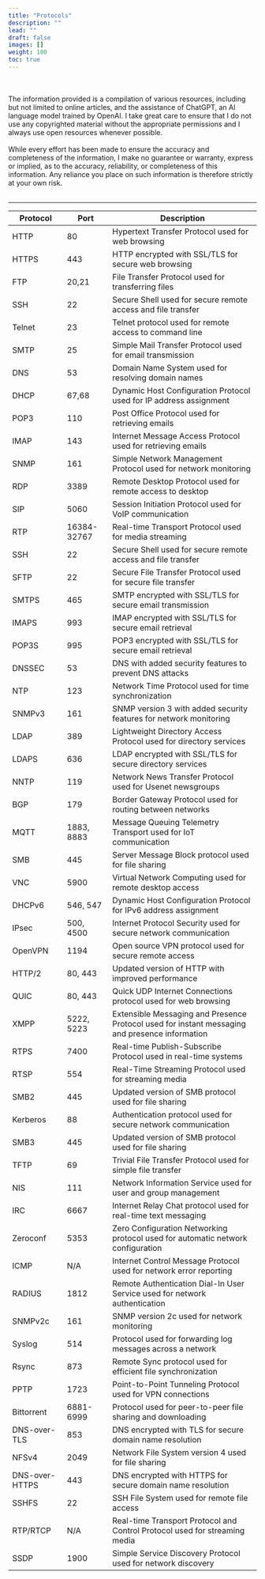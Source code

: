 ```yaml
---
title: "Protocols"
description: ""
lead: ""
draft: false
images: []
weight: 100
toc: true
---
```


<!-- <link rel="stylesheet" href="animation.css">
<div id="text-container1"></div>
   <script src="/disclaimer.js"></script>
<br><br>
</h> -->
<br><br>
The information provided is a compilation of various resources, including but not limited to online articles, and the assistance of ChatGPT, an AI language model trained by OpenAI. I take great care to ensure that I do not use any copyrighted material without the appropriate permissions and I always use open resources whenever possible. <br><br> While every effort has been made to ensure the accuracy and completeness of the information, I make no guarantee or warranty, express or implied, as to the accuracy, reliability, or completeness of this information. Any reliance you place on such information is therefore strictly at your own risk.<br><br>


---------------------------------------------

| Protocol | Port | Description                                               |
|----------|------|---------------------------------------------------------|
| HTTP     | 80   | Hypertext Transfer Protocol used for web browsing        |
| HTTPS    | 443  | HTTP encrypted with SSL/TLS for secure web browsing      |
| FTP      | 20,21| File Transfer Protocol used for transferring files       |
| SSH      | 22   | Secure Shell used for secure remote access and file transfer|
| Telnet   | 23   | Telnet protocol used for remote access to command line    |
| SMTP     | 25   | Simple Mail Transfer Protocol used for email transmission|
| DNS      | 53   | Domain Name System used for resolving domain names       |
| DHCP     | 67,68| Dynamic Host Configuration Protocol used for IP address assignment|
| POP3     | 110  | Post Office Protocol used for retrieving emails          |
| IMAP     | 143  | Internet Message Access Protocol used for retrieving emails|
| SNMP     | 161  | Simple Network Management Protocol used for network monitoring|
| RDP      | 3389 | Remote Desktop Protocol used for remote access to desktop |
| SIP      | 5060 | Session Initiation Protocol used for VoIP communication   |
| RTP      | 16384-32767 | Real-time Transport Protocol used for media streaming |
| SSH      | 22   | Secure Shell used for secure remote access and file transfer|
| SFTP     | 22   | Secure File Transfer Protocol used for secure file transfer|
| SMTPS    | 465  | SMTP encrypted with SSL/TLS for secure email transmission|
| IMAPS    | 993  | IMAP encrypted with SSL/TLS for secure email retrieval   |
| POP3S    | 995  | POP3 encrypted with SSL/TLS for secure email retrieval   |
| DNSSEC   | 53   | DNS with added security features to prevent DNS attacks  |
| NTP      | 123  | Network Time Protocol used for time synchronization       |
| SNMPv3   | 161  | SNMP version 3 with added security features for network monitoring|
| LDAP     | 389  | Lightweight Directory Access Protocol used for directory services |
| LDAPS    | 636  | LDAP encrypted with SSL/TLS for secure directory services |
| NNTP     | 119  | Network News Transfer Protocol used for Usenet newsgroups|
| BGP      | 179  | Border Gateway Protocol used for routing between networks|
| MQTT     | 1883, 8883 | Message Queuing Telemetry Transport used for IoT communication|
| SMB      | 445  | Server Message Block protocol used for file sharing      |
| VNC      | 5900 | Virtual Network Computing used for remote desktop access |
| DHCPv6   | 546, 547 | Dynamic Host Configuration Protocol for IPv6 address assignment|
| IPsec    | 500, 4500 | Internet Protocol Security used for secure network communication |
| OpenVPN  | 1194 | Open source VPN protocol used for secure remote access   |
| HTTP/2   | 80, 443 | Updated version of HTTP with improved performance        |
| QUIC     | 80, 443 | Quick UDP Internet Connections protocol used for web browsing |
| XMPP     | 5222, 5223 | Extensible Messaging and Presence Protocol used for instant messaging and presence information |
| RTPS     | 7400 | Real-time Publish-Subscribe Protocol used in real-time systems |
| RTSP     | 554  | Real-Time Streaming Protocol used for streaming media    |
| SMB2     | 445  | Updated version of SMB protocol used for file sharing    |
| Kerberos | 88   | Authentication protocol used for secure network communication |
| SMB3     | 445  | Updated version of SMB protocol used for file sharing    |
| TFTP     | 69   | Trivial File Transfer Protocol used for simple file transfer |
| NIS      | 111  | Network Information Service used for user and group management |
| IRC      | 6667 | Internet Relay Chat protocol used for real-time text messaging|
| Zeroconf | 5353 | Zero Configuration Networking protocol used for automatic network configuration |
| ICMP     | N/A  | Internet Control Message Protocol used for network error reporting |
| RADIUS   | 1812 | Remote Authentication Dial-In User Service used for network authentication |
| SNMPv2c  | 161  | SNMP version 2c used for network monitoring               |
| Syslog   | 514  | Protocol used for forwarding log messages across a network |
| Rsync    | 873  | Remote Sync protocol used for efficient file synchronization |
| PPTP     | 1723 | Point-to-Point Tunneling Protocol used for VPN connections |
| Bittorrent | 6881-6999 | Protocol used for peer-to-peer file sharing and downloading|
| DNS-over-TLS | 853 | DNS encrypted with TLS for secure domain name resolution  |
| NFSv4    | 2049 | Network File System version 4 used for file sharing   
| DNS-over-HTTPS | 443 | DNS encrypted with HTTPS for secure domain name resolution|
| SSHFS    | 22   | SSH File System used for remote file access   
| RTP/RTCP | N/A  | Real-time Transport Protocol and Control Protocol used for streaming media |
| SSDP     | 1900 | Simple Service Discovery Protocol used for network discovery |